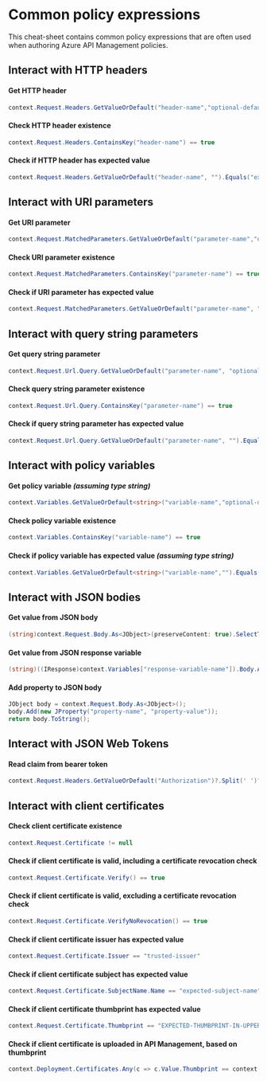# Common policy expressions

This cheat-sheet contains common policy expressions that are often used when authoring Azure API Management policies.

## Interact with HTTP headers

#### Get HTTP header

```c#
context.Request.Headers.GetValueOrDefault("header-name","optional-default-value")
```

#### Check HTTP header existence

```c#
context.Request.Headers.ContainsKey("header-name") == true
```

#### Check if HTTP header has expected value

```c#
context.Request.Headers.GetValueOrDefault("header-name", "").Equals("expected-header-value", StringComparison.OrdinalIgnoreCase)
```

## Interact with URI parameters


#### Get URI parameter

```c#
context.Request.MatchedParameters.GetValueOrDefault("parameter-name","optional-default-value")
```

#### Check URI parameter existence

```c#
context.Request.MatchedParameters.ContainsKey("parameter-name") == true
```

#### Check if URI parameter has expected value

```c#
context.Request.MatchedParameters.GetValueOrDefault("parameter-name", "").Equals("expected-value", StringComparison.OrdinalIgnoreCase) == true
```

## Interact with query string parameters


#### Get query string parameter

```c#
context.Request.Url.Query.GetValueOrDefault("parameter-name", "optional-default-value")
```

#### Check query string parameter existence

```c#
context.Request.Url.Query.ContainsKey("parameter-name") == true
```

#### Check if query string parameter has expected value

```c#
context.Request.Url.Query.GetValueOrDefault("parameter-name", "").Equals("expected-value", StringComparison.OrdinalIgnoreCase) == true
```

## Interact with policy variables


#### Get policy variable *(assuming type string)*

```c#
context.Variables.GetValueOrDefault<string>("variable-name","optional-default-value")
```

#### Check policy variable existence

```c#
context.Variables.ContainsKey("variable-name") == true
```

#### Check if policy variable has expected value *(assuming type string)*

```c#
context.Variables.GetValueOrDefault<string>("variable-name","").Equals("expected-value", StringComparison.OrdinalIgnoreCase)
```

## Interact with JSON bodies


#### Get value from JSON body

```c#
(string)context.Request.Body.As<JObject>(preserveContent: true).SelectToken("root.child jsonpath")
```

#### Get value from JSON response variable

```c#
(string)((IResponse)context.Variables["response-variable-name"]).Body.As<JObject>().SelectToken("root.child jsonpath")
```

#### Add property to JSON body

```c#
JObject body = context.Request.Body.As<JObject>(); 
body.Add(new JProperty("property-name", "property-value"));
return body.ToString(); 
```

## Interact with JSON Web Tokens


#### Read claim from bearer token

```c#
context.Request.Headers.GetValueOrDefault("Authorization")?.Split(' ')?[1].AsJwt()?.Claims["claim-name"].FirstOrDefault()
```

## Interact with client certificates


#### Check client certificate existence

```c#
context.Request.Certificate != null
```

#### Check if client certificate is valid, including a certificate revocation check

```c#
context.Request.Certificate.Verify() == true
```

#### Check if client certificate is valid, excluding a certificate revocation check

```c#
context.Request.Certificate.VerifyNoRevocation() == true
```

#### Check if client certificate issuer has expected value

```c#
context.Request.Certificate.Issuer == "trusted-issuer"
```

#### Check if client certificate subject has expected value

```c#
context.Request.Certificate.SubjectName.Name == "expected-subject-name"
```

#### Check if client certificate thumbprint has expected value

```c#
context.Request.Certificate.Thumbprint == "EXPECTED-THUMBPRINT-IN-UPPER-CASE"
```

#### Check if client certificate is uploaded in API Management, based on thumbprint

```c#
context.Deployment.Certificates.Any(c => c.Value.Thumbprint == context.Request.Certificate.Thumbprint) == true
```